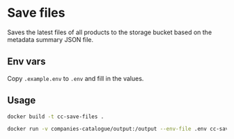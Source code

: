 
# Save files

Saves the latest files of all products to the storage bucket based on the metadata summary JSON file.

## Env vars
Copy `.example.env` to `.env` and fill in the values.

## Usage

```bash
docker build -t cc-save-files .
```

```bash
docker run -v companies-catalogue/output:/output --env-file .env cc-save-files
```